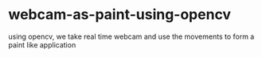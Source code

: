 # webcam-as-paint-using-opencv
using opencv, we take real time webcam and use the movements to form a paint like application
